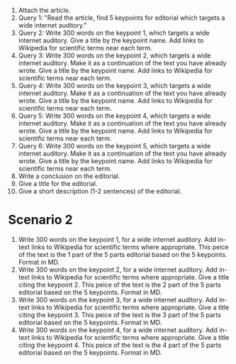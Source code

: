 1. Attach the article.
2. Query 1: "Read the article, find 5 keypoints for editorial which targets a wide internet auditory."
3. Query 2: Write 300 words on the keypoint 1, which targets a wide internet auditory. Give a title by the keypoint name. Add links to Wikipedia for scientific terms near each term.
4. Query 3: Write 300 words on the keypoint 2, which targets a wide internet auditory. Make it as a continuation of the text you have already wrote. Give a title by the keypoint name. Add links to Wikipedia for scientific terms near each term.
5. Query 4: Write 300 words on the keypoint 3, which targets a wide internet auditory. Make it as a continuation of the text you have already wrote. Give a title by the keypoint name. Add links to Wikipedia for scientific terms near each term. 
6. Query 5: Write 300 words on the keypoint 4, which targets a wide internet auditory. Make it as a continuation of the text you have already wrote. Give a title by the keypoint name. Add links to Wikipedia for scientific terms near each term.  
7. Query 6: Write 300 words on the keypoint 5, which targets a wide internet auditory. Make it as a continuation of the text you have already wrote. Give a title by the keypoint name. Add links to Wikipedia for scientific terms near each term. 
8. Write a conclusion on the editorial.
9. Give a title for the editorial.
10. Give a short description (1-2 sentences) of the editorial.


# Scenario 2

1. Write 300 words on the keypoint 1, for a wide internet auditory. Add in-text links to Wikipedia for scientific terms where appropriate. This peice of the text is the 1 part of the 5 parts editorial based on the 5 keypoints. Format in MD.
2.  Write 300 words on the keypoint 2, for a wide internet auditory. Add in-text links to Wikipedia for scientific terms where appropriate. Give a title citing the keypoint 2. This peice of the text is the 2 part of the 5 parts editorial based on the 5 keypoints. Format in MD.
3. Write 300 words on the keypoint 3, for a wide internet auditory. Add in-text links to Wikipedia for scientific terms where appropriate. Give a title citing the keypoint 3. This peice of the text is the 3 part of the 5 parts editorial based on the 5 keypoints. Format in MD.
4. Write 300 words on the keypoint 4, for a wide internet auditory. Add in-text links to Wikipedia for scientific terms where appropriate. Give a title citing the keypoint 4. This peice of the text is the 4 part of the 5 parts editorial based on the 5 keypoints. Format in MD.
